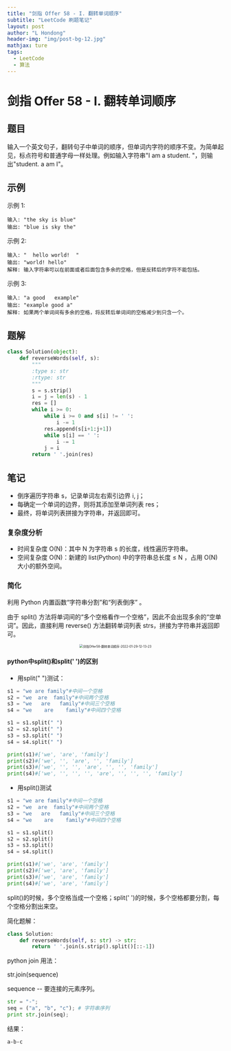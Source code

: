 ```yaml
---
title: "剑指 Offer 58 - I. 翻转单词顺序"
subtitle: "LeetCode 刷题笔记"
layout: post
author: "L Hondong"
header-img: "img/post-bg-12.jpg"
mathjax: ture
tags:
  - LeetCode
  - 算法
---
```


# 剑指 Offer 58 - I. 翻转单词顺序

## 题目

输入一个英文句子，翻转句子中单词的顺序，但单词内字符的顺序不变。为简单起见，标点符号和普通字母一样处理。例如输入字符串"I am a student. "，则输出"student. a am I"。

## 示例

示例 1:

```
输入: "the sky is blue"
输出: "blue is sky the"
```

示例 2:

```
输入: "  hello world!  "
输出: "world! hello"
解释: 输入字符串可以在前面或者后面包含多余的空格，但是反转后的字符不能包括。
```

示例 3:

```
输入: "a good   example"
输出: "example good a"
解释: 如果两个单词间有多余的空格，将反转后单词间的空格减少到只含一个。
```

## 题解

```python
class Solution(object):
    def reverseWords(self, s):
        """
        :type s: str
        :rtype: str
        """
        s = s.strip()
        i = j = len(s) - 1
        res = []
        while i >= 0:
            while i >= 0 and s[i] != ' ':
                i -= 1
            res.append(s[i+1:j+1])
            while s[i] == ' ':
                i -= 1
            j = i
        return ' '.join(res)
```

## 笔记

- 倒序遍历字符串 s，记录单词左右索引边界 i, j；
- 每确定一个单词的边界，则将其添加至单词列表 res；
- 最终，将单词列表拼接为字符串，并返回即可。

### 复杂度分析

- 时间复杂度 O(N)：其中 N 为字符串 s 的长度，线性遍历字符串。
- 空间复杂度 O(N)：新建的 list(Python) 中的字符串总长度 ≤ N ，占用 O(N) 大小的额外空间。

### 简化

利用 Python 内置函数“字符串分割”和“列表倒序” 。

由于 split() 方法将单词间的“多个空格看作一个空格”，因此不会出现多余的“空单词”。因此，直接利用 reverse() 方法翻转单词列表 strs，拼接为字符串并返回即可。

<div align=center><img src="/Assets/Images/剑指Offer58-翻转单词顺序-2022-01-29-12-13-23.png" alt="剑指Offer58-翻转单词顺序-2022-01-29-12-13-23" style="zoom:50%;" /></div>

#### python中split()和split(' ')的区别

- 用split(" ")测试：

```python
s1 = "we are family"#中间一个空格
s2 = "we  are  family"#中间两个空格
s3 = "we   are   family"#中间三个空格
s4 = "we    are    family"#中间四个空格

s1 = s1.split(" ")
s2 = s2.split(" ")
s3 = s3.split(" ")
s4 = s4.split(" ")

print(s1)#['we', 'are', 'family']
print(s2)#['we', '', 'are', '', 'family']
print(s3)#['we', '', '', 'are', '', '', 'family']
print(s4)#['we', '', '', '', 'are', '', '', '', 'family']
```

- 用split()测试

```python
s1 = "we are family"#中间一个空格
s2 = "we  are  family"#中间两个空格
s3 = "we   are   family"#中间三个空格
s4 = "we    are    family"#中间四个空格

s1 = s1.split()
s2 = s2.split()
s3 = s3.split()
s4 = s4.split()

print(s1)#['we', 'are', 'family']
print(s2)#['we', 'are', 'family']
print(s3)#['we', 'are', 'family']
print(s4)#['we', 'are', 'family']
```

split()的时候，多个空格当成一个空格；split(' ')的时候，多个空格都要分割，每个空格分割出来空。

简化题解：

```python
class Solution:
    def reverseWords(self, s: str) -> str:
        return ' '.join(s.strip().split()[::-1])
```

python join 用法：

str.join(sequence)

sequence -- 要连接的元素序列。

```python
str = "-";
seq = ("a", "b", "c"); # 字符串序列
print str.join(seq);
```

结果：

```
a-b-c
```